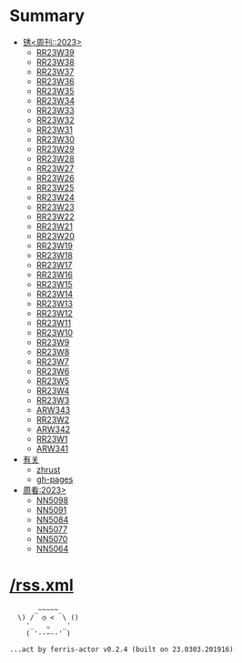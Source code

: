# Summary

- [锈<周刊::2023>](./2023/README.md)
    + [RR23W39](./2023/RR23W39.md)
    + [RR23W38](./2023/RR23W38.md)
    + [RR23W37](./2023/RR23W37.md)
    + [RR23W36](./2023/RR23W36.md)
    + [RR23W35](./2023/RR23W35.md)
    + [RR23W34](./2023/RR23W34.md)
    + [RR23W33](./2023/RR23W33.md)
    + [RR23W32](./2023/RR23W32.md)
    + [RR23W31](./2023/RR23W31.md)
    + [RR23W30](./2023/RR23W30.md)
    + [RR23W29](./2023/RR23W29.md)
    + [RR23W28](./2023/RR23W28.md)
    + [RR23W27](./2023/RR23W27.md)
    + [RR23W26](./2023/RR23W26.md)
    + [RR23W25](./2023/RR23W25.md)
    + [RR23W24](./2023/RR23W24.md)
    + [RR23W23](./2023/RR23W23.md)
    + [RR23W22](./2023/RR23W22.md)
    + [RR23W21](./2023/RR23W21.md)
    + [RR23W20](./2023/RR23W20.md)
    + [RR23W19](./2023/RR23W19.md)
    + [RR23W18](./2023/RR23W18.md)
    + [RR23W17](./2023/RR23W17.md)
    + [RR23W16](./2023/RR23W16.md)
    + [RR23W15](./2023/RR23W15.md)
    + [RR23W14](./2023/RR23W14.md)
    + [RR23W13](./2023/RR23W13.md)
    + [RR23W12](./2023/RR23W12.md)
    + [RR23W11](./2023/RR23W11.md)
    + [RR23W10](./2023/RR23W10.md)
    + [RR23W9](./2023/RR23W9.md)
    + [RR23W8](./2023/RR23W8.md)
    + [RR23W7](./2023/RR23W7.md)
    + [RR23W6](./2023/RR23W6.md)
    + [RR23W5](./2023/RR23W5.md)
    + [RR23W4](./2023/RR23W4.md)
    + [RR23W3](./2023/RR23W3.md)
    + [ARW343](./2023/ARW343.md)
    + [RR23W2](./2023/RR23W2.md)
    + [ARW342](./2023/ARW342.md)
    + [RR23W1](./2023/RR23W1.md)
    + [ARW341](./2023/ARW341.md)
- [有关](./abt/README.md)
    + [zhrust](./abt/zhrust.md)
    + [gh-pages](./abt/gh-pages.md)
- [周看:2023>](./dama/README.md)
    + [NN5098](./dama/2023/NN5098.md)
    + [NN5091](./dama/2023/NN5091.md)
    + [NN5084](./dama/2023/NN5084.md)
    + [NN5077](./dama/2023/NN5077.md)
    + [NN5070](./dama/2023/NN5070.md)
    + [NN5064](./dama/2023/NN5064.md)


# [/rss.xml](/rss.xml)



```
      _~~~~~_
  \) /  ◷ <  \ ()
    '_   ⌄   _'
    ( '--∽--' )

...act by ferris-actor v0.2.4 (built on 23.0303.201916)
```

